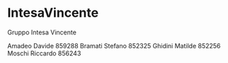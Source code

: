 # IntesaVincente

Gruppo Intesa Vincente

Amadeo Davide    859288
Bramati Stefano    852325
Ghidini Matilde    852256
Moschi Riccardo    856243

